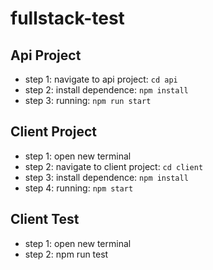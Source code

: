 # fullstack-test
## Api Project
- step 1: navigate to api project: `cd api`
- step 2: install dependence: `npm install`
- step 3: running: `npm run start`

## Client Project
- step 1: open new terminal
- step 2: navigate to client project: `cd client`
- step 3: install dependence: `npm install`
- step 4: running: `npm start`

## Client Test
- step 1: open new terminal
- step 2: npm run test